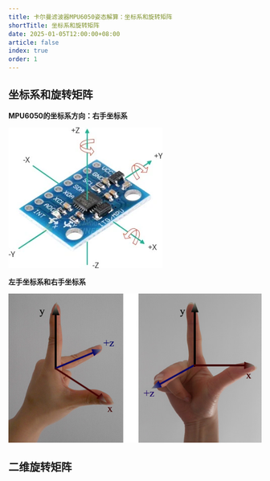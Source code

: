 ```yaml
---
title: 卡尔曼滤波器MPU6050姿态解算：坐标系和旋转矩阵
shortTitle: 坐标系和旋转矩阵
date: 2025-01-05T12:00:00+08:00
article: false 
index: true
order: 1
---
```


## 坐标系和旋转矩阵


**MPU6050的坐标系方向：右手坐标系**

![](assets/images/image.png)

**左手坐标系和右手坐标系**

![alt text](assets/images/image-1.png)


## 二维旋转矩阵


